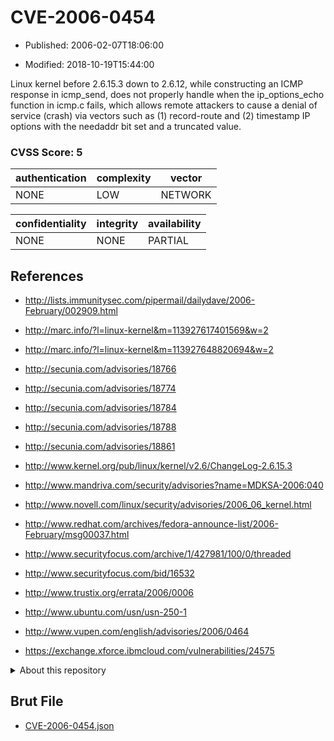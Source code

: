 # CVE-2006-0454

- Published: 2006-02-07T18:06:00

- Modified: 2018-10-19T15:44:00

Linux kernel before 2.6.15.3 down to 2.6.12, while constructing an ICMP response in icmp_send, does not properly handle when the ip_options_echo function in icmp.c fails, which allows remote attackers to cause a denial of service (crash) via vectors such as (1) record-route and (2) timestamp IP options with the needaddr bit set and a truncated value.

### CVSS Score: **5**

| authentication | complexity | vector |
| --- | --- | --- |
| NONE | LOW | NETWORK |

| confidentiality | integrity | availability |
| --- | --- | --- |
| NONE | NONE | PARTIAL |

## References

* http://lists.immunitysec.com/pipermail/dailydave/2006-February/002909.html

* http://marc.info/?l=linux-kernel&m=113927617401569&w=2

* http://marc.info/?l=linux-kernel&m=113927648820694&w=2

* http://secunia.com/advisories/18766

* http://secunia.com/advisories/18774

* http://secunia.com/advisories/18784

* http://secunia.com/advisories/18788

* http://secunia.com/advisories/18861

* http://www.kernel.org/pub/linux/kernel/v2.6/ChangeLog-2.6.15.3

* http://www.mandriva.com/security/advisories?name=MDKSA-2006:040

* http://www.novell.com/linux/security/advisories/2006_06_kernel.html

* http://www.redhat.com/archives/fedora-announce-list/2006-February/msg00037.html

* http://www.securityfocus.com/archive/1/427981/100/0/threaded

* http://www.securityfocus.com/bid/16532

* http://www.trustix.org/errata/2006/0006

* http://www.ubuntu.com/usn/usn-250-1

* http://www.vupen.com/english/advisories/2006/0464

* https://exchange.xforce.ibmcloud.com/vulnerabilities/24575

<details>
<summary>About this repository</summary> 

  This repository is part of the project [Live Hack CVE](https://github.com/Live-Hack-CVE). Main website can be found [www.live-hack.org](https://www.live-hack.org) 
  
  Made by [Sn0wAlice](https://github.com/Sn0wAlice) for the people that care about security and need to have a feed of the latest CVEs. Hope you enjoy it, don't forget to star the repo and follow me on [Twitter](https://twitter.com/Sn0wAlice) and [Github](https://github.com/Sn0wAlice). And that is my [personnal website](https://www.alice-snow.me/)

  - [Home Page](https://github.com/Live-Hack-CVE)
  - [Framework](https://github.com/Live-Hack-CVE/cve-framework)
  - [CVE database](https://github.com/Live-Hack-CVE/full_database)
  - [Changelog](https://github.com/Live-Hack-CVE/Changelog)
</details>

## Brut File

* [CVE-2006-0454.json](https://raw.githubusercontent.com/Live-Hack-CVE/full_database/main/cves/2006/CVE-2006-0454.json)

